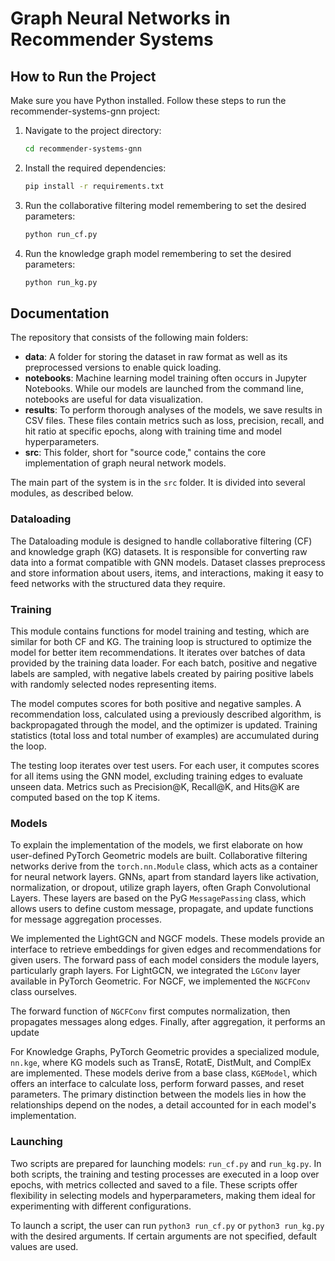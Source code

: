 # Graph Neural Networks in Recommender Systems

## How to Run the Project

Make sure you have Python installed. Follow these steps to run the recommender-systems-gnn project:

1. Navigate to the project directory:
    ```bash
    cd recommender-systems-gnn
    ```

2. Install the required dependencies:
    ```bash
    pip install -r requirements.txt
    ```

3. Run the collaborative filtering model remembering to set the desired parameters:
    ```bash
    python run_cf.py
    ```

4. Run the knowledge graph model remembering to set the desired parameters:
    ```bash
    python run_kg.py
    ```

## Documentation

The repository that consists of the following main folders:

- **data**: A folder for storing the dataset in raw format as well as its preprocessed versions to enable quick loading.
- **notebooks**: Machine learning model training often occurs in Jupyter Notebooks. While our models are launched from the command line, notebooks are useful for data visualization.
- **results**: To perform thorough analyses of the models, we save results in CSV files. These files contain metrics such as loss, precision, recall, and hit ratio at specific epochs, along with training time and model hyperparameters.
- **src**: This folder, short for "source code," contains the core implementation of graph neural network models.

The main part of the system is in the `src` folder. It is divided into several modules, as described below.

### Dataloading
The Dataloading module is designed to handle collaborative filtering (CF) and knowledge graph (KG) datasets. It is responsible for converting raw data into a format compatible with GNN models. Dataset classes preprocess and store information about users, items, and interactions, making it easy to feed networks with the structured data they require.

### Training
This module contains functions for model training and testing, which are similar for both CF and KG. The training loop is structured to optimize the model for better item recommendations. It iterates over batches of data provided by the training data loader. For each batch, positive and negative labels are sampled, with negative labels created by pairing positive labels with randomly selected nodes representing items. 

The model computes scores for both positive and negative samples. A recommendation loss, calculated using a previously described algorithm, is backpropagated through the model, and the optimizer is updated. Training statistics (total loss and total number of examples) are accumulated during the loop.

The testing loop iterates over test users. For each user, it computes scores for all items using the GNN model, excluding training edges to evaluate unseen data. Metrics such as Precision@K, Recall@K, and Hits@K are computed based on the top K items.

### Models
To explain the implementation of the models, we first elaborate on how user-defined PyTorch Geometric models are built. Collaborative filtering networks derive from the `torch.nn.Module` class, which acts as a container for neural network layers. GNNs, apart from standard layers like activation, normalization, or dropout, utilize graph layers, often Graph Convolutional Layers. These layers are based on the PyG `MessagePassing` class, which allows users to define custom message, propagate, and update functions for message aggregation processes.

We implemented the LightGCN and NGCF models. These models provide an interface to retrieve embeddings for given edges and recommendations for given users. The forward pass of each model considers the module layers, particularly graph layers. For LightGCN, we integrated the `LGConv` layer available in PyTorch Geometric. For NGCF, we implemented the `NGCFConv` class ourselves. 

The forward function of `NGCFConv` first computes normalization, then propagates messages along edges. Finally, after aggregation, it performs an update

For Knowledge Graphs, PyTorch Geometric provides a specialized module, `nn.kge`, where KG models such as TransE, RotatE, DistMult, and ComplEx are implemented. These models derive from a base class, `KGEModel`, which offers an interface to calculate loss, perform forward passes, and reset parameters. The primary distinction between the models lies in how the relationships depend on the nodes, a detail accounted for in each model's implementation.

### Launching
Two scripts are prepared for launching models: `run_cf.py` and `run_kg.py`. In both scripts, the training and testing processes are executed in a loop over epochs, with metrics collected and saved to a file. These scripts offer flexibility in selecting models and hyperparameters, making them ideal for experimenting with different configurations. 

To launch a script, the user can run `python3 run_cf.py` or `python3 run_kg.py` with the desired arguments. If certain arguments are not specified, default values are used.

